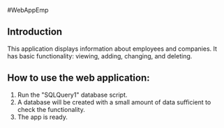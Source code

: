 #WebAppEmp

## Introduction
This application displays information about employees and companies. It has basic functionality: viewing, adding, changing, and deleting.

## How to use the web application:
<ol>
<li> Run the "SQLQuery1" database script.</li>
<li> A database will be created with a small amount of data sufficient to check the functionality.</li>
<li> The app is ready.</li>
</ol>
